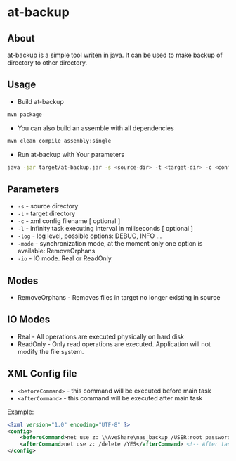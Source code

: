 # at-backup
## About
at-backup is a simple tool writen in java. It can be used to make backup of directory to other directory.
## Usage 
* Build at-backup
```bash
mvn package
```
* You can also build an assemble with all dependencies 
```bash
mvn clean compile assembly:single
```

* Run at-backup with Your parameters
```bash
java -jar target/at-backup.jar -s <source-dir> -t <target-dir> -c <config filename> -l intervalInMiliseconds
```

## Parameters
* ```-s``` - source directory
* ```-t``` - target directory
* ```-c``` - xml config filename [ optional ]
* ```-l``` - infinity task executing interval in miliseconds [ optional ]
* ```-log``` - log level, possible options: DEBUG, INFO ...
* ```-mode``` - synchronization mode, at the moment only one option is available: RemoveOrphans
* ```-io``` - IO mode. Real or ReadOnly

## Modes
* RemoveOrphans - Removes files in target no longer existing in source

## IO Modes
* Real - All operations are executed physically on hard disk
* ReadOnly - Only read operations are executed. Application will not modify the file system.

## XML Config file
* ```<beforeCommand>``` - this command will be executed before main task
* ```<afterCommand>``` - this command will be executed after main task

Example: 

```xml
<?xml version="1.0" encoding="UTF-8" ?>
<config>
    <beforeCommand>net use z: \\AveShare\nas_backup /USER:root password</beforeCommand> <!-- Share will be mounted before task -->
    <afterCommand>net use z: /delete /YES</afterCommand> <!-- After task the same share is unmounted -->
</config>
```
